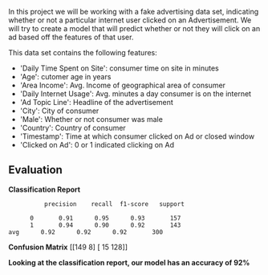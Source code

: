 In this project we will be working with a fake advertising data set, indicating whether or not a particular internet user clicked on an Advertisement. We will try to create a model that will predict whether or not they will click on an ad based off the features of that user.

This data set contains the following features:

* 'Daily Time Spent on Site': consumer time on site in minutes
* 'Age': cutomer age in years
* 'Area Income': Avg. Income of geographical area of consumer
* 'Daily Internet Usage': Avg. minutes a day consumer is on the internet
* 'Ad Topic Line': Headline of the advertisement
* 'City': City of consumer
* 'Male': Whether or not consumer was male
* 'Country': Country of consumer
* 'Timestamp': Time at which consumer clicked on Ad or closed window
* 'Clicked on Ad': 0 or 1 indicated clicking on Ad


## Evaluation

**Classification Report**
              
			  precision    recall  f1-score   support

          0       0.91      0.95      0.93       157
          1       0.94      0.90      0.92       143
	avg      0.92      0.92      0.92       300 


**Confusion Matrix**
 [[149   8]
 [ 15 128]]
       
**Looking at the classification report, our model has an accuracy of 92%**